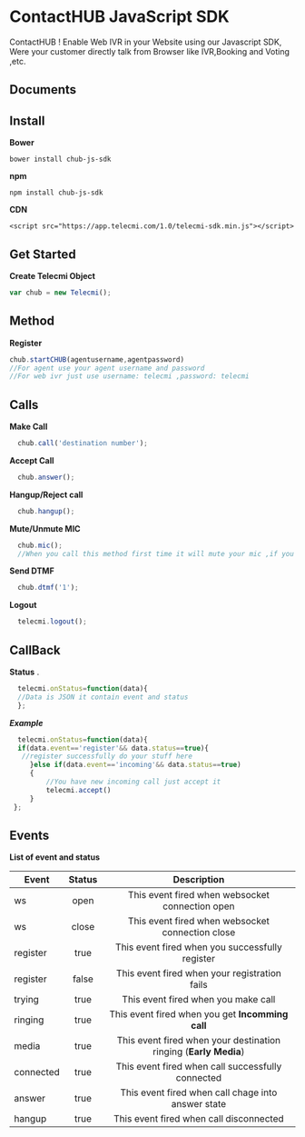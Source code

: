 ContactHUB JavaScript SDK
===================


ContactHUB ! Enable Web IVR in your Website using our Javascript SDK, Were your customer directly talk from  Browser like IVR,Booking and Voting ,etc.




Documents
-------------

## **Install**

 **Bower**

    bower install chub-js-sdk

**npm**

    npm install chub-js-sdk

**CDN**

    <script src="https://app.telecmi.com/1.0/telecmi-sdk.min.js"></script>

## **Get Started**

**Create Telecmi Object**  

```javascript
var chub = new Telecmi(); 
```

## Method
**Register**

```javascript
chub.startCHUB(agentusername,agentpassword)
//For agent use your agent username and password
//For web ivr just use username: telecmi ,password: telecmi
```




## Calls
**Make Call**

```javascript
  chub.call('destination number');
```


**Accept Call**

```javascript
  chub.answer();
```


**Hangup/Reject call**

```javascript
  chub.hangup();
```
**Mute/Unmute MIC**
```javascript
  chub.mic();
  //When you call this method first time it will mute your mic ,if you call second time it will unmute your mic
```
**Send DTMF**

```javascript
  chub.dtmf('1');
```

**Logout**

```javascript
  telecmi.logout();
```
## CallBack
**Status**
 .
```javascript
  telecmi.onStatus=function(data){
  //Data is JSON it contain event and status
  };
```

***Example***
```javascript
  telecmi.onStatus=function(data){
  if(data.event=='register'&& data.status==true){
   //register successfully do your stuff here
     }else if(data.event=='incoming'&& data.status==true)
     {
         //You have new incoming call just accept it
         telecmi.accept()
     }
 };
```

## Events

**List of event and status**

| Event      | Status     | Description
| ------------- |:-------------:|:-------------:| 
| ws  | open | This event fired when websocket connection open |
| ws  | close | This event fired when websocket connection close |
| register | true | This event fired when you successfully register  |
| register | false | This event fired when your registration fails  |
| trying | true | This event fired when you make call  |
| ringing | true | This event fired when  you get **Incomming call** |
| media | true | This event fired when your destination ringing (**Early Media**)
| connected | true | This event fired when call successfully connected |
| answer | true | This event fired when call chage into  answer state|
| hangup | true | This event fired when call disconnected |

